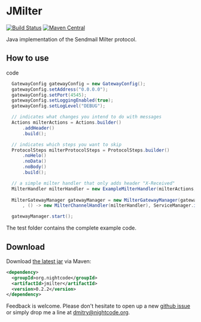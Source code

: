 # JMilter

[![Build Status](https://travis-ci.org/nightcode/jmilter.svg?branch=master)](https://travis-ci.org/nightcode/jmilter)
[![Maven Central](https://img.shields.io/maven-central/v/org.nightcode/jmilter.svg)](http://search.maven.org/#search%7Cga%7C1%7Cg%3Aorg.nightcode%20AND%20a%3Ajmilter)

Java implementation of the Sendmail Milter protocol.

How to use
----------

code

```java
  GatewayConfig gatewayConfig = new GatewayConfig();
  gatewayConfig.setAddress("0.0.0.0");
  gatewayConfig.setPort(4545);
  gatewayConfig.setLoggingEnabled(true);
  gatewayConfig.setLogLevel("DEBUG");

  // indicates what changes you intend to do with messages
  Actions milterActions = Actions.builder()
      .addHeader()
      .build();

  // indicates which steps you want to skip
  ProtocolSteps milterProtocolSteps = ProtocolSteps.builder()
      .noHelo()
      .noData()
      .noBody()
      .build();

  // a simple milter handler that only adds header "X-Received"
  MilterHandler milterHandler = new ExampleMilterHandler(milterActions, milterProtocolSteps);
 
  MilterGatewayManager gatewayManager = new MilterGatewayManager(gatewayConfig
      , () -> new MilterChannelHandler(milterHandler), ServiceManager.instance());

  gatewayManager.start();
```

The test folder contains the complete example code.

Download
--------

Download [the latest jar][1] via Maven:
```xml
<dependency>
  <groupId>org.nightcode</groupId>
  <artifactId>jmilter</artifactId>
  <version>0.2.2</version>
</dependency>
```

Feedback is welcome. Please don't hesitate to open up a new [github issue](https://github.com/nightcode/jmilter/issues) or simply drop me a line at <dmitry@nightcode.org>.


 [1]: http://oss.sonatype.org/service/local/artifact/maven/redirect?r=releases&g=org.nightcode&a=jmilter&v=LATEST
